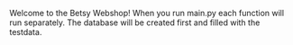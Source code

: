 Welcome to the Betsy Webshop!
When you run main.py each function will run separately. 
The database will be created first and filled with the testdata.